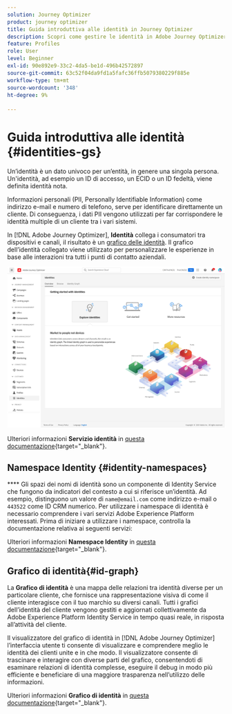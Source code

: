 ```yaml
---
solution: Journey Optimizer
product: journey optimizer
title: Guida introduttiva alle identità in Journey Optimizer
description: Scopri come gestire le identità in Adobe Journey Optimizer
feature: Profiles
role: User
level: Beginner
exl-id: 90e892e9-33c2-4da5-be1d-496b42572897
source-git-commit: 63c52f04da9fd1a5fafc36ffb5079380229f885e
workflow-type: tm+mt
source-wordcount: '348'
ht-degree: 9%

---
```


# Guida introduttiva alle identità {#identities-gs}

Un’identità è un dato univoco per un’entità, in genere una singola persona. Un&#39;identità, ad esempio un ID di accesso, un ECID o un ID fedeltà, viene definita identità nota.

Informazioni personali (PII, Personally Identifiable Information) come indirizzo e-mail e numero di telefono, serve per identificare direttamente un cliente. Di conseguenza, i dati PII vengono utilizzati per far corrispondere le identità multiple di un cliente tra i vari sistemi.

In [!DNL Adobe Journey Optimizer], **Identità** collega i consumatori tra dispositivi e canali, il risultato è un [grafico delle identità](#id-graph). Il grafico dell’identità collegato viene utilizzato per personalizzare le esperienze in base alle interazioni tra tutti i punti di contatto aziendali.

![](assets/identities-home.png)

Ulteriori informazioni **Servizio identità** in [questa documentazione](https://experienceleague.adobe.com/docs/experience-platform/identity/home.html?lang=it){target=&quot;_blank&quot;}.

## Namespace Identity {#identity-namespaces}

**** Gli spazi dei nomi di identità sono un componente di Identity Service che fungono da indicatori del contesto a cui si riferisce un’identità. Ad esempio, distinguono un valore di `name@email.com` come indirizzo e-mail o `443522` come ID CRM numerico. Per utilizzare i namespace di identità è necessario comprendere i vari servizi Adobe Experience Platform interessati. Prima di iniziare a utilizzare i namespace, controlla la documentazione relativa ai seguenti servizi:

Ulteriori informazioni **Namespace Identity** in [questa documentazione](https://experienceleague.adobe.com/docs/experience-platform/identity/namespaces.html?lang=it){target=&quot;_blank&quot;}.

## Grafico di identità{#id-graph}

La **Grafico di identità** è una mappa delle relazioni tra identità diverse per un particolare cliente, che fornisce una rappresentazione visiva di come il cliente interagisce con il tuo marchio su diversi canali. Tutti i grafici dell’identità del cliente vengono gestiti e aggiornati collettivamente da Adobe Experience Platform Identity Service in tempo quasi reale, in risposta all’attività del cliente.

Il visualizzatore del grafico di identità in [!DNL Adobe Journey Optimizer] l’interfaccia utente ti consente di visualizzare e comprendere meglio le identità dei clienti unite e in che modo. Il visualizzatore consente di trascinare e interagire con diverse parti del grafico, consentendoti di esaminare relazioni di identità complesse, eseguire il debug in modo più efficiente e beneficiare di una maggiore trasparenza nell’utilizzo delle informazioni.

Ulteriori informazioni **Grafico di identità** in [questa documentazione](https://experienceleague.adobe.com/docs/experience-platform/identity/ui/identity-graph-viewer.html){target=&quot;_blank&quot;}.
